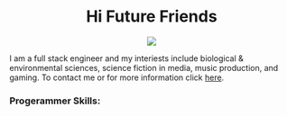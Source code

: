 <div align='center'>
  <h1 align="center">Hi Future Friends</h1>
  <img src='https://31.media.tumblr.com/be4e12220a93a6dd29de0a7e1385d31d/tumblr_mn73ve6vbW1rg5bz8o1_500.gif'>
<p>
</div>
I am a full stack engineer and my interiests include biological & environmental sciences, science fiction in media, music production, and gaming. To contact me or for more information click <a href="rin-eleven.com">here</a>.
</p>
<h3>Progerammer Skills:</h3>

